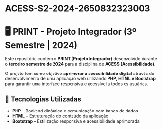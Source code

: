 # ACESS-S2-2024-2650832323003
# 🖥️ PRINT - Projeto Integrador (3º Semestre | 2024)  

Este repositório contém o **PRINT (Projeto Integrador)** desenvolvido durante o **terceiro semestre de 2024** para a disciplina de **ACESS (Acessibilidade)**.  

O projeto tem como objetivo **aprimorar a acessibilidade digital** através do desenvolvimento de uma aplicação web utilizando **PHP, HTML e Bootstrap** para garantir uma interface responsiva e acessível a todos os usuários.  

## 🚀 Tecnologias Utilizadas  

- **PHP** – Backend dinâmico e comunicação com banco de dados  
- **HTML** – Estruturação do conteúdo da aplicação  
- **Bootstrap** – Estilização responsiva e acessibilidade aprimorada  


